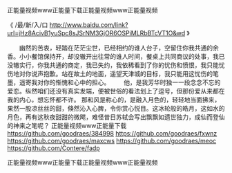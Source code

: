 
正能量视频www正能量下载正能量视频www正能量视频




《 /最/新/入/口  http://www.baidu.com/link?url=jHz8AcivB1yuSpc8sJSrNM3GjOR6OSPiMLRbBTcVT1O&wd 》




　　幽然的苦衷，轻踏在茫茫尘世，已经相约的谁人台子，空留住你我共通的余香。小小餐馆保持开，却没辙开出往常的谁人时间，餐桌上共同商议的处事，我已没辙实行，你我共通的商定，我已失约，我依稀看到了你的忧伤和愤恨，我只能忧伤地对你说声抱歉。站在故土的地面，遥望天津城的目标，我只能用这忧伤的笔墨，遥寄我对你的惭愧和心中的担心。
　　他，是我芳华时独一一段念念不忘的爱恋。纵然咱们还没有真实发端，便被世俗的看法划上了逗号，但那份爱从来都在我的内心，想忘怀都不许。
那和风是称心的，是融入月色的，轻轻地当面拂来，果然一股凉丝丝的甜，倏然沁入心脾，令你赏心悦目。这冰轮般的皓月，这如水的月色，再有这秋夜甜甜的微飔，难怪昔日苏轼会写出飘飘如遗世独力，成仙而登仙的神来之笔呢？
正能量视频www正能量下载
https://github.com/goodraes/384998
https://github.com/goodraes/fxwnz
https://github.com/goodraes/maxcws
https://github.com/goodraes/meoc
https://github.com/Contere/fadp





正能量视频www正能量下载正能量视频www正能量视频
